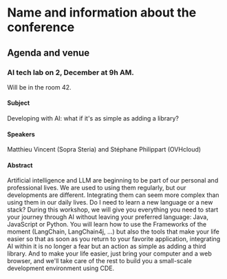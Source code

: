 # Name and information about the conference

## Agenda and venue

### AI tech lab on 2, December at 9h AM.
Will be in the room 42.

#### Subject

Developing with AI: what if it's as simple as adding a library?

#### Speakers 
Matthieu Vincent (Sopra Steria) and Stéphane Philippart (OVHcloud)

#### Abstract
Artificial intelligence and LLM are beginning to be part of our personal and professional lives.
We are used to using them regularly, but our developments are different.
Integrating them can seem more complex than using them in our daily lives.
Do I need to learn a new language or a new stack?
During this workshop, we will give you everything you need to start your journey through AI without leaving your preferred language: Java, JavaScript or Python.
You will learn how to use the Frameworks of the moment (LangChain, LangChain4j, ...) but also the tools that make your life easier so that as soon as you return to your favorite application, integrating AI within it is no longer a fear but an action as simple as adding a third library.
And to make your life easier, just bring your computer and a web browser, and we'll take care of the rest to build you a small-scale development environment using CDE.
